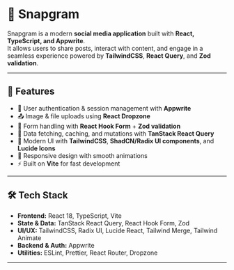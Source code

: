 # 📸 Snapgram

Snapgram is a modern **social media application** built with **React, TypeScript, and Appwrite**.  
It allows users to share posts, interact with content, and engage in a seamless experience powered by **TailwindCSS**, **React Query**, and **Zod validation**.

---

## 🚀 Features
- 🔐 User authentication & session management with **Appwrite**
- 📤 Image & file uploads using **React Dropzone**
- 🧾 Form handling with **React Hook Form** + **Zod validation**
- 🔄 Data fetching, caching, and mutations with **TanStack React Query**
- 🎨 Modern UI with **TailwindCSS**, **ShadCN/Radix UI components**, and **Lucide Icons**
- 📱 Responsive design with smooth animations
- ⚡ Built on **Vite** for fast development

---

## 🛠 Tech Stack
- **Frontend:** React 18, TypeScript, Vite
- **State & Data:** TanStack React Query, React Hook Form, Zod
- **UI/UX:** TailwindCSS, Radix UI, Lucide React, Tailwind Merge, Tailwind Animate
- **Backend & Auth:** Appwrite
- **Utilities:** ESLint, Prettier, React Router, Dropzone

---
